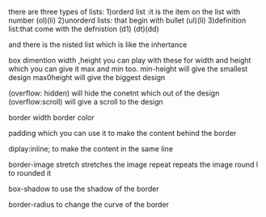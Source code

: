 there are three types of lists:
1)orderd list :it is the item on the list with number (ol)(li)
2)unorderd lists: that begin with bullet (ul)(li)
3)definition list:that come with the defnistion (d1) (dt)(dd)

and there is the nisted list which is like the inhertance 

box dimention 
width ,height
you can play with these for width and height  which you can give it max and min too.
min-height will give the smallest design
max0height will give the biggest design

(overflow: hidden) will hide the conetnt which out of the design
(overflow:scroll) will give a scroll to the design

border width 
border color

padding which you can use it to make the content behind the border

diplay:inline; to make the content in the same line

border-image
stretch stretches the image
 repeat repeats the image
 round l to rounded it

box-shadow to use the shadow of the border

border-radius to change the curve of the border
